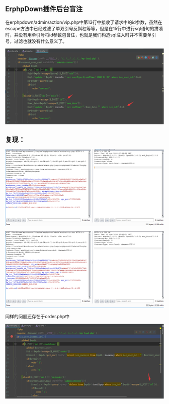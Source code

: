 ## ErphpDown插件后台盲注

在erphpdown/admin/action/vip.php中第13行中接收了请求中的id参数，虽然在escape方法中已经过滤了单双引号反斜杠等等，但是在15行中进行sql语句的拼凑时，并没有用单引号将id参数包含住，也就是我们构造sql注入时并不需要单引号，过滤也就没有什么意义了。

![1560845669675](https://github.com/QiAnXinCodeSafe/Legendsec/blob/master/Erphpdown/images/1560845669675.png)

## 复现：

![1560848303920](https://github.com/QiAnXinCodeSafe/Legendsec/blob/master/Erphpdown/images/1560848303920.png)

![1560848323799](https://github.com/QiAnXinCodeSafe/Legendsec/blob/master/Erphpdown/images/1560848323799.png)



同样的问题还存在于order.php中

![1560848703139](https://github.com/QiAnXinCodeSafe/Legendsec/blob/master/Erphpdown/images/1560848703139.png)

